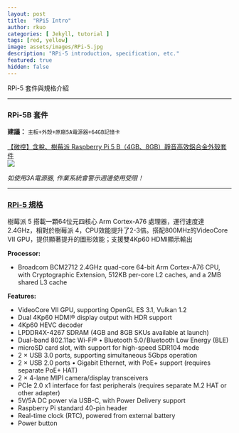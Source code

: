```yaml
---
layout: post
title:  "RPi5 Intro"
author: rkuo
categories: [ Jekyll, tutorial ]
tags: [red, yellow]
image: assets/images/RPi-5.jpg
description: "RPi-5 introduction, specification, etc."
featured: true
hidden: false
---
```


RPi-5 套件與規格介紹

---
### RPi-5B 套件
**建議：** `主板+外殼+原廠5A電源器+64GB記憶卡`<br>

[【微控】含稅、樹莓派 Raspberry Pi 5 B（4GB、8GB）靜音高效鋁合金外殼套件](https://www.ruten.com.tw/item/show?21407267192911)<br>
![](https://gcs.rimg.com.tw/g1/5/48/db/21407287949531_158.jpg)

*如使用3A電源器, 作業系統會警示週邊使用受限！*

---
### [RPi-5 規格](chrome-extension://efaidnbmnnnibpcajpcglclefindmkaj/https://datasheets.raspberrypi.com/rpi5/raspberry-pi-5-product-brief.pdf)
樹莓派 5 搭載一顆64位元四核心 Arm Cortex-A76 處理器，運行速度達2.4GHz，相對於樹莓派 4，CPU效能提升了2-3倍。搭配800MHz的VideoCore VII GPU，提供顯著提升的圖形效能；支援雙4Kp60 HDMI顯示輸出<br>

**Processor:** <br>
* Broadcom BCM2712 2.4GHz quad-core 64-bit Arm Cortex-A76 CPU, with Cryptographic Extension, 512KB per-core L2 caches, and a 2MB shared L3 cache<br>
    
**Features:**<br>
* VideoCore VII GPU, supporting OpenGL ES 3.1, Vulkan 1.2
* Dual 4Kp60 HDMI® display output with HDR support
* 4Kp60 HEVC decoder
* LPDDR4X-4267 SDRAM (4GB and 8GB SKUs available at launch)
* Dual-band 802.11ac Wi-Fi® • Bluetooth 5.0 / Bluetooth Low Energy (BLE) 
* microSD card slot, with support for high-speed SDR104 mode
* 2 × USB 3.0 ports, supporting simultaneous 5Gbps operation
* 2 × USB 2.0 ports •  Gigabit Ethernet, with PoE+ support (requires separate PoE+ HAT)
* 2 × 4-lane MIPI camera/display transceivers 
* PCIe 2.0 x1 interface for fast peripherals (requires separate M.2 HAT or other adapter) 
* 5V/5A DC power via USB-C, with Power Delivery support
* Raspberry Pi standard 40-pin header
* Real-time clock (RTC), powered from external battery 
* Power button

